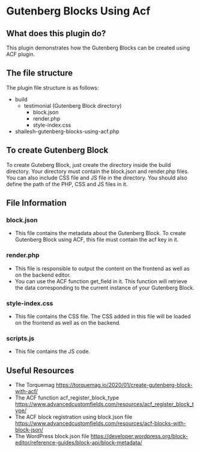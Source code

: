 # Gutenberg Blocks Using Acf

## What does this plugin do?
This plugin demonstrates how the Gutenberg Blocks can be created using ACF plugin.

## The file structure
The plugin file structure is as follows:
 - build
   -  testimonial (Gutenberg Block directory)
      - block.json
      - render.php
      - style-index.css
 - shailesh-gutenberg-blocks-using-acf.php

## To create Gutenberg Block
To create Guteberg Block, just create the directory inside the build directory. Your directory must contain the block.json and render.php files. You can also include CSS file and JS file in the directory. You should also define the path of the PHP, CSS and JS files in it.

## File Information
### block.json
- This file contains the metadata about the Gutenberg Block. To create Gutenberg Block using ACF, this file must contain the acf key in it.

### render.php
- This file is responsible to output the content on the frontend as well as on the backend editor.
- You can use the ACF function get_field in it. This function will retrieve the data corresponding to the current instance of your Gutenberg Block.

### style-index.css
- This file contains the CSS file. The CSS added in this file will be loaded on the frontend as well as on the backend.

### scripts.js
- This file contains the JS code.

## Useful Resources
- The Torquemag https://torquemag.io/2020/01/create-gutenberg-block-with-acf/
- The ACF function acf_register_block_type https://www.advancedcustomfields.com/resources/acf_register_block_type/
- The ACF block registration using block.json file https://www.advancedcustomfields.com/resources/acf-blocks-with-block-json/
- The WordPress block.json file https://developer.wordpress.org/block-editor/reference-guides/block-api/block-metadata/
